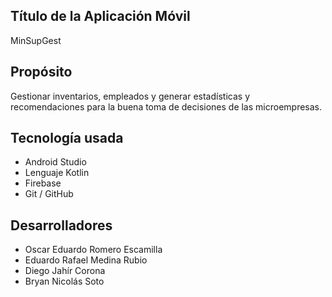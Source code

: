 Título de la Aplicación Móvil
-----------------------
MinSupGest

Propósito
----------
Gestionar inventarios, empleados y generar estadísticas y recomendaciones para la buena toma de decisiones de las microempresas.

Tecnología usada
----------------
- Android Studio
- Lenguaje Kotlin
- Firebase
- Git / GitHub

Desarrolladores 
---------------
- Oscar Eduardo Romero Escamilla
- Eduardo Rafael Medina Rubio
- Diego Jahír Corona
- Bryan Nicolás Soto 
